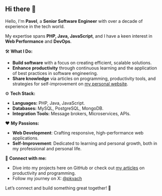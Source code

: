 ## Hi there 👋
Hello, I'm **Pavel**, a **Senior Software Engineer** with over a decade of experience in the tech world. 

My expertise spans **PHP, Java, JavaScript**, and I have a keen interest in **Web Performance** and **DevOps**.

🛠️ **What I Do:**

- **Build software** with a focus on creating efficient, scalable solutions.
- **Enhance productivity** through continuous learning and the application of best practices in software engineering.
- **Share knowledge** via articles on programming, productivity tools, and strategies for self-improvement on [my personal website](https://pavelkvach.com/en/).

⚙️ **Tech Stack:**

- **Languages:** PHP, Java, JavaScript.
- **Databases:** MySQL, PostgreSQL, MongoDB.
- **Integration Tools:** Message brokers, Microservices, APIs.

❤️ **My Passions:**

- **Web Development**: Crafting responsive, high-performance web applications.
- **Self-Improvement**: Dedicated to learning and personal growth, both in my professional and personal life.

🤝 **Connect with me:**

- Dive into my projects here on GitHub or check out [my articles](https://pavelkvach.com/en/) on productivity and programming.
- Follow my journey on X: [@pkvach](https://x.com/pkvach)

Let’s connect and build something great together! 🚀
